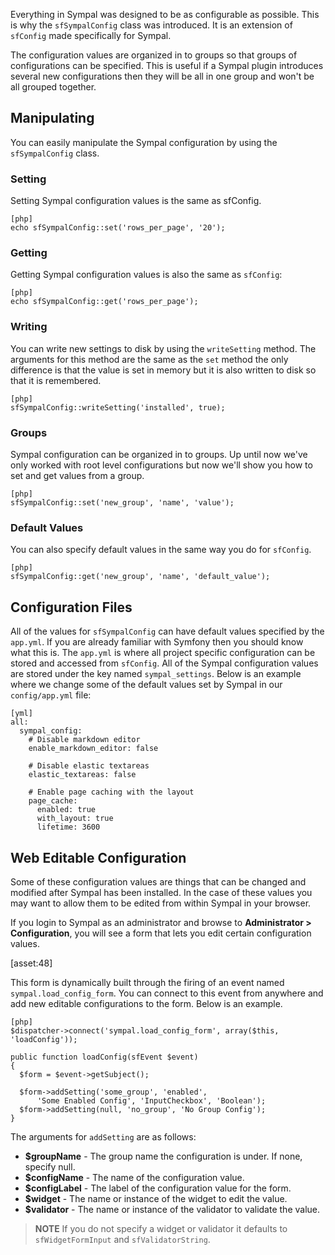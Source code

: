 Everything in Sympal was designed to be as configurable as possible. This
is why  the `sfSympalConfig` class was introduced. It is an extension of
`sfConfig` made specifically for Sympal.

The configuration values are organized in to groups so that groups of
configurations can be specified. This is useful if a Sympal plugin introduces
several new configurations then they will be all in one group and won't be
all grouped together.

## Manipulating

You can easily manipulate the Sympal configuration by using the `sfSympalConfig`
class.

### Setting

Setting Sympal configuration values is the same as sfConfig.

    [php]
    echo sfSympalConfig::set('rows_per_page', '20');

### Getting

Getting Sympal configuration values is also the same as `sfConfig`:

    [php]
    echo sfSympalConfig::get('rows_per_page');

### Writing

You can write new settings to disk by using the `writeSetting` method.
The arguments for this method are the same as the `set` method the only
difference is that the value is set in memory but it is also written to
disk so that it is remembered.

    [php]
    sfSympalConfig::writeSetting('installed', true);

### Groups

Sympal configuration can be organized in to groups. Up until now we've
only worked with root level configurations but now we'll show you how to
set and get values from a group.

    [php]
    sfSympalConfig::set('new_group', 'name', 'value');

### Default Values

You can also specify default values in the same way you do for `sfConfig`.

    [php]
    sfSympalConfig::get('new_group', 'name', 'default_value');

## Configuration Files

All of the values for `sfSympalConfig` can have default values specified
by the `app.yml`. If you are already familiar with Symfony then you should
know what this is. The `app.yml` is where all project specific configuration
can be stored and accessed from `sfConfig`. All of the Sympal configuration
values are stored under the key named `sympal_settings`. Below is an example
where we change some of the default values set by Sympal in our
`config/app.yml` file:

    [yml]
    all:
      sympal_config:
        # Disable markdown editor
        enable_markdown_editor: false

        # Disable elastic textareas
        elastic_textareas: false

        # Enable page caching with the layout
        page_cache:
          enabled: true
          with_layout: true
          lifetime: 3600

## Web Editable Configuration

Some of these configuration values are things that can be changed and
modified after Sympal has been installed. In the case of these values you
may want to allow them to be edited from within Sympal in your browser.

If you login to Sympal as an administrator and browse to
**Administrator > Configuration**, you will see a form that lets you edit
certain configuration values.

[asset:48]

This form is dynamically built through the firing of an event named
`sympal.load_config_form`. You can connect to this event from anywhere and
add new editable configurations to the form. Below is an example.

    [php]
    $dispatcher->connect('sympal.load_config_form', array($this, 'loadConfig'));

    public function loadConfig(sfEvent $event)
    {
      $form = $event->getSubject();

      $form->addSetting('some_group', 'enabled',
          'Some Enabled Config', 'InputCheckbox', 'Boolean');
      $form->addSetting(null, 'no_group', 'No Group Config');
    }

The arguments for `addSetting` are as follows:

* **$groupName** - The group name the configuration is under. If none, specify null.
* **$configName** - The name of the configuration value.
* **$configLabel** - The label of the configuration value for the form.
* **$widget** - The name or instance of the widget to edit the value.
* **$validator** - The name or instance of the validator to validate the value.

> **NOTE**
> If you do not specify a widget or validator it defaults to `sfWidgetFormInput` 
> and `sfValidatorString`.